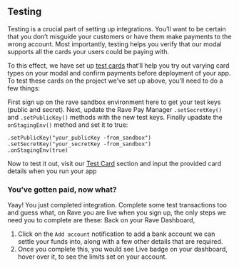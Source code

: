 ## Testing

Testing is a crucial part of setting up integrations. You’ll want to be certain that you don’t misguide your customers or have them make payments to the wrong account. Most importantly, testing helps you verify that our modal supports all the cards your users could be paying with. 

To this effect, we have set up [test cards](https://flutterwavedevelopers.readme.io/docs/test-cards) that’ll help you try out varying card types on your modal and confirm payments before deployment of your app. To test these cards on the project we’ve set up above, you’ll need to do a few things:



First sign up on the rave sandbox environment here to get your test keys (public and secret). Next, update the Rave Pay Manager `.setSecretKey()` and `.setPublicKey()` methods with the new test keys. Finally upadate the  `onStagingEnv()` method and set it to true:


    
    .setPublicKey("your_publicKey -from_sandbox")
    .setSecretKey("your_secretKey -from_sandbox")
    .onStagingEnv(true)
    

Now to test it out, visit our [Test Card](https://flutterwavedevelopers.readme.io/docs/test-cards) section and input the provided card details when you run your app

### You’ve gotten paid, now what?

Yaay!  You just completed integration. Complete some test transactions too and guess what, on Rave you are live when you sign up, the only steps we need you to complete are these:
Back on your Rave Dashboard,


  1. Click on the `Add account` notification to add a bank account we can settle your funds into, along with a few other details that are required.
  2. Once you complete this, you would see Live badge on your dashboard, hover over it, to see the limits set on your account.